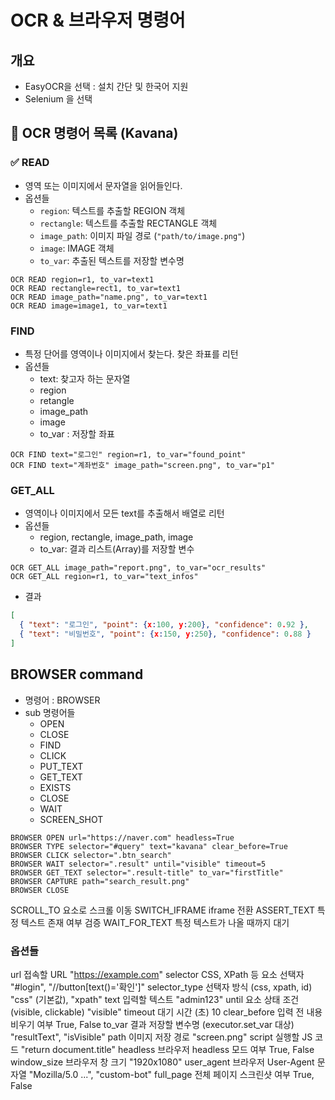 # OCR & 브라우저 명령어

## 개요

- EasyOCR을 선택 : 설치 간단 및 한국어 지원
- Selenium 을 선택

## 📘 OCR 명령어 목록 (Kavana)

### ✅ READ
- 영역 또는 이미지에서 문자열을 읽어들인다.
- 옵션들
  - `region`: 텍스트를 추출할 REGION 객체
  - `rectangle`: 텍스트를 추출할 RECTANGLE 객체
  - `image_path`: 이미지 파일 경로 (`"path/to/image.png"`)
  - `image`: IMAGE 객체
  - `to_var`: 추출된 텍스트를 저장할 변수명

```kvs
OCR READ region=r1, to_var=text1
OCR READ rectangle=rect1, to_var=text1
OCR READ image_path="name.png", to_var=text1
OCR READ image=image1, to_var=text1
```

### FIND
- 특정 단어를 영역이나 이미지에서 찾는다. 찾은 좌표를 리턴
- 옵션들
    - text: 찾고자 하는 문자열
    - region 
    - retangle
    - image_path
    - image
    - to_var : 저장할 좌표
```kvs
OCR FIND text="로그인" region=r1, to_var="found_point"
OCR FIND text="계좌번호" image_path="screen.png", to_var="p1"
```

### GET_ALL
- 영역이나 이미지에서 모든 text를 추출해서 배열로 리턴
- 옵션들
  - region, rectangle, image_path, image
  - to_var: 결과 리스트(Array)를 저장할 변수 

```kvs
OCR GET_ALL image_path="report.png", to_var="ocr_results"
OCR GET_ALL region=r1, to_var="text_infos"
```
- 결과
```json
[
  { "text": "로그인", "point": {x:100, y:200}, "confidence": 0.92 },
  { "text": "비밀번호", "point": {x:150, y:250}, "confidence": 0.88 }
]
```

## BROWSER command

- 명령어 : BROWSER
- sub 명령어들
  - OPEN
  - CLOSE
  - FIND
  - CLICK
  - PUT_TEXT
  - GET_TEXT
  - EXISTS
  - CLOSE
  - WAIT
  - SCREEN_SHOT
```kvs 
BROWSER OPEN url="https://naver.com" headless=True
BROWSER TYPE selector="#query" text="kavana" clear_before=True
BROWSER CLICK selector=".btn_search"
BROWSER WAIT selector=".result" until="visible" timeout=5
BROWSER GET_TEXT selector=".result-title" to_var="firstTitle"
BROWSER CAPTURE path="search_result.png"
BROWSER CLOSE
```
SCROLL_TO	요소로 스크롤 이동
SWITCH_IFRAME	iframe 전환
ASSERT_TEXT	특정 텍스트 존재 여부 검증
WAIT_FOR_TEXT	특정 텍스트가 나올 때까지 대기
### 옵션들
url	접속할 URL	"https://example.com"
selector	CSS, XPath 등 요소 선택자	"#login", "//button[text()='확인']"
selector_type	선택자 방식 (css, xpath, id)	"css" (기본값), "xpath"
text	입력할 텍스트	"admin123"
until	요소 상태 조건 (visible, clickable)	"visible"
timeout	대기 시간 (초)	10
clear_before	입력 전 내용 비우기 여부	True, False
to_var	결과 저장할 변수명 (executor.set_var 대상)	"resultText", "isVisible"
path	이미지 저장 경로	"screen.png"
script	실행할 JS 코드	"return document.title"
headless	브라우저 headless 모드 여부	True, False
window_size	브라우저 창 크기	"1920x1080"
user_agent	브라우저 User-Agent 문자열	"Mozilla/5.0 ...", "custom-bot"
full_page	전체 페이지 스크린샷 여부	True, False

